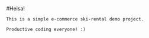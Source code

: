 #Heisa!

    This is a simple e-commerce ski-rental demo project.
    
    Productive coding everyone! :)
